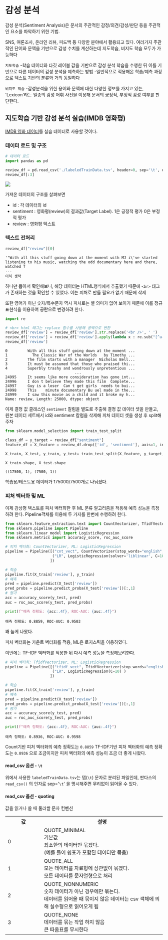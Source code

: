 # 감성 분석
감성 분석(Sentiment Analysis)은 문서의 주관적인 감정/의견/감성/판단 등을 주관적인 요소를 파악하기 위한 기법.

SNS, 여론조사, 온라인 리뷰, 피드백 등 다양한 분야에서 활용되고 있다. 여러가지 주관적인 단어와 문맥을 기반으로 감성 수치를 계산하는데 지도학습, 비지도 학습 모두가 가능하다

`지도학습`
-학습 데이터와 타깃 레이블 값을 기반으로 감성 분석 학습을 수행한 뒤 이를 기반으로 다른 데이터의 감성 분석을 예측하는 방법
-일반적으로 적용해온 학습/예측 과정으로 텍스트 기반의 분류와 거의 동일하다

`비지도 학습`
-감성분석을 위한 용어와 문맥에 대한 다양한 정보를 가지고 있는, 'Lexicon'라는 일종의 감성 어휘 사전을 이용해 문서의 긍정적, 부정적 감성 여부를 판단한다.

## 지도학습 기반 감성 분석 실습(IMDB 영화평)
[IMDB 영화 데이터](https://www.kaggle.com/c/word2vec-nlp-tutorial/data)를 실습 데이터로 사용할 것이다.

### 데이터 로드 및 구조
```python
# 데이터 로드
import pandas as pd

review_df = pd.read_csv('./labeledTrainData.tsv', header=0, sep='\t', quoting=3)
review_df[:3]
```
![](https://velog.velcdn.com/images/cyhse7/post/0f39e51a-794f-4202-ae12-cbdae340a0a3/image.png)

가져온 데이터의 구조를 살펴보면
- id : 각 데이터의 id
- sentiment : 영화평(review)의 결과값(Target Label). 1은 긍정적 평가 0은 부정적 평가
- review : 영화평 텍스트

### 텍스트 전처리

```python
review_df["review"][0]
```
```
'"With all this stuff going down at the moment with MJ i\'ve started listening to his music, watching the odd documentary here and there, watched T
...
이하 생략
```
하나만 뽑아서 확인해보니, 해당 데이터는 HTML형식에서 추출했기 때문에 `<br>` 태그가 존재하는 것을 확인할 수 있었다. 이는 피처로 만들 필요가 없기 때문에 삭제

또한 영어가 아닌 숫자/특수문자 역시 피처로는 별 의미가 없어 보이기 때문에 이를 정규표현식을 이용하여 공란으로 변경하려 한다.

```python
import re

# <br> html 태그는 replace 함수를 사용해 공백으로 변환
review_df['review'] = review_df['review'].str.replace('<br />', ' ')
review_df['review'] = review_df['review'].apply(lambda x : re.sub("[^a-zA-Z]", " ", x))
review_df['review']
```
```
0         With all this stuff going down at the moment ...
1           The Classic War of the Worlds   by Timothy ...
2         The film starts with a manager  Nicholas Bell...
3         It must be assumed that those who praised thi...
4         Superbly trashy and wondrously unpretentious ...
                               ...                        
24995     It seems like more consideration has gone int...
24996     I don t believe they made this film  Complete...
24997     Guy is a loser  Can t get girls  needs to bui...
24998     This    minute documentary Bu uel made in the...
24999     I saw this movie as a child and it broke my h...
Name: review, Length: 25000, dtype: object
```
이제 결정 값 클래스인 `sentiment` 칼럼을 별도로 추출해 결정 값 데이터 셋을 만들고, 원본 데이터 세트에서 id와 sentiment 칼럼을 삭제해 피처 데이터 셋을 생성 후 split해주자

```python
from sklearn.model_selection import train_test_split

class_df = y_target = review_df["sentiment"]
feature_df = X_feature = review_df.drop(['id', 'sentiment'], axis=1, inplace=False)

X_train, X_test, y_train, y_test= train_test_split(X_feature, y_target, test_size=0.3, random_state=156)

X_train.shape, X_test.shape
```
```
((17500, 1), (7500, 1))
```
학습용/테스트용 데이터가 175000/7500개로 나눠졌다. 

### 피처 벡터화 및 ML
이제 감상평 텍스트를 피처 벡터화한 후 ML 분류 알고리즘을 적용해 예측 성능을 측정하려 한다. Pipeline객체를 이용해 두 가지를 한번에 수행하려 한다.

```python
from sklearn.feature_extraction.text import CountVectorizer, TfidfVectorizer
from sklearn.pipeline import Pipeline
from sklearn.linear_model import LogisticRegression
from sklearn.metrics import accuracy_score, roc_auc_score

# 피처 벡터화: CountVectorizer, ML: LogisticRegression
pipeline = Pipeline([("cnt_vect", CountVectorizer(stop_words="english", ngram_range=(1,2) ) ),
                     ("LR", LogisticRegression(solver='liblinear', C=10) )
                    ])

# 학습
pipeline.fit(X_train['review'], y_train)
# 예측
pred = pipeline.predict(X_test['review'])
pred_probs = pipeline.predict_proba(X_test['review'])[:,1]
# 평가
acc = accuracy_score(y_test, pred)
auc = roc_auc_score(y_test, pred_probs)

print(f"예측 정확도: {acc:.4f}, ROC-AUC: {auc:.4f}")
```
```
예측 정확도: 0.8859, ROC-AUC: 0.9503
```
꽤 높게 나왔다.

피처 벡터화는 카운트 벡터화를 적용, ML은 로지스틱을 이용하였다.

이번에는 TF-IDF 벡터화를 적용한 뒤 다시 예측 성능을 측정해보려한다.
```python
# 피처 벡터화: TfidfVectorizer, ML: LogisticRegression
pipeline = Pipeline([("tfidf_vect", TfidfVectorizer(stop_words="english", ngram_range=(1,2) ) ),
                     ("LR", LogisticRegression(C=10) )
                    ])

# 학습
pipeline.fit(X_train['review'], y_train)
# 예측
pred = pipeline.predict(X_test['review'])
pred_probs = pipeline.predict_proba(X_test['review'])[:,1]
# 평가
acc = accuracy_score(y_test, pred)
auc = roc_auc_score(y_test, pred_probs)

print(f"예측 정확도: {acc:.4f}, ROC-AUC: {auc:.4f}")
```
```
예측 정확도: 0.8936, ROC-AUC: 0.9598
```
Count기반 피처 벡터화의 예측 정확도는 `0.8859`
TF-IDF기반 피처 벡터화의 예측 정확도는 `0.8936`
으로 조금이지만 피처 벡터화의 예측 성능이 조금 더 좋게 나왔다.

#### read_csv 옵션 - `\t`
위에서 사용한 `labeledTrainData.tsv`는 탭(`\t`) 문자로 분리된 파일인데, 판다스의 `read_csv()` 의 인자로 sep='`\t`' 을 명시해주면 무리없이 읽어올 수 있다.

#### read_csv 옵션 - quoting
값을 읽거나 쓸 때 둘러쌀 문자 컨벤션
<table>
  <tr style=" backgroundColor:lightgray">
    <th style="width:100px;">값</th>
    <th>설명</th>
  </tr>
  <tr>
    <td>0</td>
    <td>QUOTE_MINIMAL<br>기본값<br>최소한의 데이터만 묶겠다.<br>(예를 들어 쉽표가 포함된 데이터만 묶음) </td>
  </tr>
  <tr>
    <td>1</td>
    <td>QUOTE_ALL<br>모든 데이터를 자료형에 상관없이 묶겠다.<br>모든 데이터를 문자열형으로 처리</td>
  </tr>
  <tr>
    <td>2</td>
    <td>QUOTE_NONNUMERIC<br>숫자 데이터가 아닌 경우에만 묶는다.<br> 데이터를 읽어올 때 묶이지 않은 데이터는 csv 객체에 의해 실수형으로 읽어오게 됨</td>
  </tr>
  <tr>
    <td>3</td>
    <td>QUOTE_NONE<br>데이터를 묶는 작업 하지 않음<br>큰 따옴표를 무시한다</td>
  </tr>
</table>
